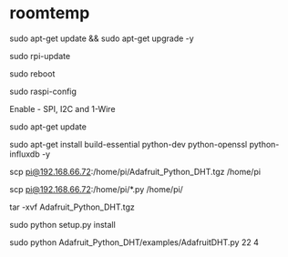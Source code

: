 # roomtemp

sudo apt-get update && sudo apt-get upgrade -y

sudo rpi-update

sudo reboot

sudo raspi-config

Enable -  SPI, I2C and 1-Wire

sudo apt-get update

sudo apt-get install build-essential python-dev python-openssl python-influxdb -y

scp pi@192.168.66.72:/home/pi/Adafruit_Python_DHT.tgz /home/pi

scp pi@192.168.66.72:/home/pi/*.py /home/pi/

tar -xvf Adafruit_Python_DHT.tgz

sudo python setup.py install

sudo python Adafruit_Python_DHT/examples/AdafruitDHT.py 22 4
